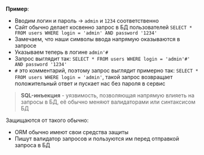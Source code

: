 **Пример**:
* Вводим логин и пароль -> `admin` и `1234` соответственно
* Сайт обычно делает косвенно запрос в БД пользователей `SELECT * FROM users WHERE login = 'admin' AND password '1234'`
* Замечаем, что наши символы ввода напрямую оказываются в запросе
* Указываем теперь в логине `admin'#`
* Запрос выглядит так: `SELECT * FROM users WHERE login = 'admin'#' AND password '1234'`
* `#` это комментарий, поэтому запрос выглядит примерно так: `SELECT * FROM users WHERE login = 'admin'`, такой запрос возвращает положительный ответ и пускает нас без пароля в сервис
> **SQL-инъекция** - уязвимость, позволяющая напрямую влияеть на запросы в БД, её обычно меняют валидаторами или синтаксисом БД

Защищаются от такого обычно:
* ORM обычно имеют свои средства защиты
* Пишут валидатор запросов и пользуются им перед отправкой запроса в БД